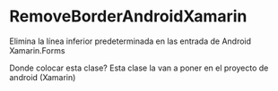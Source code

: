 # RemoveBorderAndroidXamarin
Elimina la línea inferior predeterminada en las entrada de Android Xamarin.Forms

Donde colocar esta clase?
Esta clase la van a poner en el proyecto de android (Xamarin)
